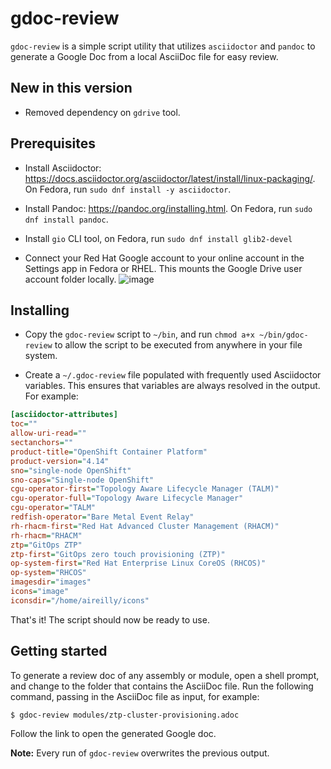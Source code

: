 # gdoc-review

`gdoc-review` is a simple script utility that utilizes `asciidoctor` and `pandoc` to generate a Google Doc from a local AsciiDoc file for easy review.

## New in this version

* Removed dependency on `gdrive` tool. 

## Prerequisites

* Install Asciidoctor: https://docs.asciidoctor.org/asciidoctor/latest/install/linux-packaging/. On Fedora, run `sudo dnf install -y asciidoctor`.

* Install Pandoc: https://pandoc.org/installing.html. On Fedora, run `sudo dnf install pandoc`.

* Install `gio` CLI tool, on Fedora, run `sudo dnf install glib2-devel`

* Connect your Red Hat Google account to your online account in the Settings app in Fedora or RHEL. This mounts the Google Drive user account folder locally. 
![image](https://github.com/aireilly/adoc-to-gdoc-review/assets/74046732/f1ad31e1-c26c-4860-ad56-9abb6f4c6410)

## Installing

* Copy the `gdoc-review` script to `~/bin`, and run `chmod a+x ~/bin/gdoc-review` to allow the script to be executed from anywhere in your file system.

* Create a `~/.gdoc-review` file populated with frequently used Asciidoctor variables. This ensures that variables are always resolved in the output. For example:

```ini
[asciidoctor-attributes]
toc=""
allow-uri-read=""
sectanchors=""
product-title="OpenShift Container Platform"
product-version="4.14"
sno="single-node OpenShift"
sno-caps="Single-node OpenShift"
cgu-operator-first="Topology Aware Lifecycle Manager (TALM)"
cgu-operator-full="Topology Aware Lifecycle Manager"
cgu-operator="TALM"
redfish-operator="Bare Metal Event Relay"
rh-rhacm-first="Red Hat Advanced Cluster Management (RHACM)"
rh-rhacm="RHACM"
ztp="GitOps ZTP"
ztp-first="GitOps zero touch provisioning (ZTP)" 
op-system-first="Red Hat Enterprise Linux CoreOS (RHCOS)"
op-system="RHCOS"
imagesdir="images"
icons="image"
iconsdir="/home/aireilly/icons"
```

That's it! The script should now be ready to use. 

## Getting started

To generate a review doc of any assembly or module, open a shell prompt, and change to the folder that contains the AsciiDoc file. Run the following command, passing in the AsciiDoc file as input, for example:

```
$ gdoc-review modules/ztp-cluster-provisioning.adoc
```  

Follow the link to open the generated Google doc.

**Note:** Every run of `gdoc-review` overwrites the previous output. 
